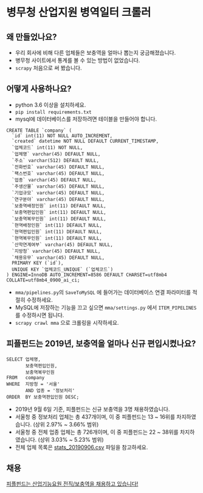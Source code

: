 # 병무청 산업지원 병역일터 크롤러

## 왜 만들었나요?

- 우리 회사에 비해 다른 업체들은 보충역을 얼마나 뽑는지 궁금해졌습니다.
- 병무청 사이트에서 통계를 볼 수 있는 방법이 없었습니다.
- `scrapy` 처음으로 써 봤습니다.

## 어떻게 사용하나요?

- python 3.6 이상을 설치하세요.
- `pip install requirements.txt`
- mysql에 데이터베이스를 저장하려면 테이블을 만들어야 합니다.
```mysql
CREATE TABLE `company` (
  `id` int(11) NOT NULL AUTO_INCREMENT,
  `created` datetime NOT NULL DEFAULT CURRENT_TIMESTAMP,
  `업체코드` int(11) NOT NULL,
  `업체명` varchar(45) DEFAULT NULL,
  `주소` varchar(512) DEFAULT NULL,
  `전화번호` varchar(45) DEFAULT NULL,
  `팩스번호` varchar(45) DEFAULT NULL,
  `업종` varchar(45) DEFAULT NULL,
  `주생산물` varchar(45) DEFAULT NULL,
  `기업규모` varchar(45) DEFAULT NULL,
  `연구분야` varchar(45) DEFAULT NULL,
  `보충역배정인원` int(11) DEFAULT NULL,
  `보충역편입인원` int(11) DEFAULT NULL,
  `보충역복무인원` int(11) DEFAULT NULL,
  `현역배정인원` int(11) DEFAULT NULL,
  `현역편입인원` int(11) DEFAULT NULL,
  `현역복무인원` int(11) DEFAULT NULL,
  `산학연계여부` varchar(45) DEFAULT NULL,
  `지방청` varchar(45) DEFAULT NULL,
  `채용유무` varchar(45) DEFAULT NULL,
  PRIMARY KEY (`id`),
  UNIQUE KEY `업체코드_UNIQUE` (`업체코드`)
) ENGINE=InnoDB AUTO_INCREMENT=8586 DEFAULT CHARSET=utf8mb4 COLLATE=utf8mb4_0900_ai_ci;
```
- `mma/pipelines.py`의 `SaveToMySQL` 에 들어가는 데이터베이스 연결 파라미터를 적절히 수정하세요.
- MySQL에 저장하는 기능을 끄고 싶으면 `mma/settings.py` 에서 `ITEM_PIPELINES` 를 수정하시면 됩니다.
- `scrapy crawl mma` 으로 크롤링을 시작하세요.

## 피플펀드는 2019년, 보충역을 얼마나 신규 편입시켰나요?

```mysql
SELECT 업체명,
       보충역편입인원,
       보충역복무인원
FROM   company
WHERE  지방청 = '서울'
       AND 업종 = '정보처리'
ORDER  BY 보충역편입인원 DESC; 
```

- 2019년 9월 6일 기준, 피플펀드는 신규 보충역을 3명 채용하였습니다.
- 서울청 중 정보처리 업체는 총 437개이며, 이 중 피플펀드는 13 ~ 16위를 차지하였습니다. (상위 2.97% ~ 3.66% 범위)
- 서울청 중 전체 업종 업체는 총 726개이며, 이 중 피플펀드는 22 ~ 38위를 차지하였습니다. (상위 3.03% ~ 5.23% 범위)
- 전체 업체 목록은 [stats_20190906.csv](stats_20190906.csv) 파일을 참고하세요.

## 채용

[피플펀드는 산업기능요원 전직/보충역을 채용하고 있습니다!](https://www.peoplefund.co.kr/recruit)
